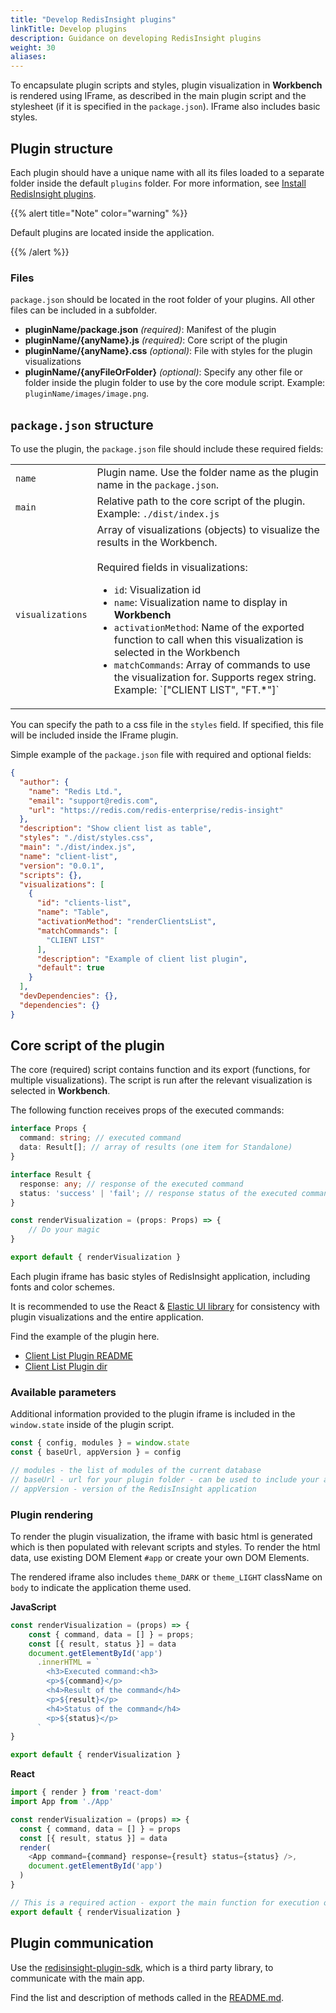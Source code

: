 ```yaml
---
title: "Develop RedisInsight plugins"
linkTitle: Develop plugins
description: Guidance on developing RedisInsight plugins
weight: 30
aliases:
---
```


To encapsulate plugin scripts and styles, plugin visualization in **Workbench** is rendered using IFrame, as described in 
the main plugin script and the stylesheet (if it is specified in the `package.json`).
IFrame also includes basic styles.

## Plugin structure

Each plugin should have a unique name with all its files loaded to a separate folder inside the default `plugins` folder. For more information, see [Install RedisInsight plugins](/docs/ui/insight/plugins/plugin-installation).

{{% alert title="Note" color="warning" %}}
 
Default plugins are located inside the application.

{{% /alert %}}

### Files

`package.json` should be located in the root folder of your plugins. All other files can be included in a subfolder.

* **pluginName/package.json** *(required)*: Manifest of the plugin
* **pluginName/{anyName}.js** *(required)*: Core script of the plugin
* **pluginName/{anyName}.css** *(optional)*: File with styles for the plugin visualizations
* **pluginName/{anyFileOrFolder}** *(optional)*: Specify any other file or folder inside the plugin folder 
to use by the core module script. Example: `pluginName/images/image.png`.

## `package.json` structure

To use the plugin, the `package.json` file should include these required fields:

<table>
  <tr>
    <td><code>name</code></td>
    <td>Plugin name. Use the folder name as the plugin name in the <code>package.json</code>.</td>
  </tr>
  <tr>
    <td><code>main</code></td>
    <td>Relative path to the core script of the plugin. Example: <code>./dist/index.js</code></td>
  </tr>
  <tr>
    <td><code>visualizations</code></td>
    <td>
      Array of visualizations (objects) to visualize the results in the Workbench.
      <br><br>
      Required fields in visualizations:
      <ul>
        <li><code>id</code>: Visualization id</li>
        <li><code>name</code>: Visualization name to display in <b>Workbench</b></li>
        <li><code>activationMethod</code>: Name of the exported function to call when 
this visualization is selected in the Workbench</li>
        <li>
          <code>matchCommands</code>: Array of commands to use the visualization for. Supports regex string. 
          Example: `["CLIENT LIST", "FT.*"]`
        </li>
      </ul>
    </td>
  </tr>
</table>

You can specify the path to a css file in the `styles` field. If specified, 
this file will be included inside the IFrame plugin.

Simple example of the `package.json` file with required and optional fields:

```json
{
  "author": {
    "name": "Redis Ltd.",
    "email": "support@redis.com",
    "url": "https://redis.com/redis-enterprise/redis-insight"
  },
  "description": "Show client list as table",
  "styles": "./dist/styles.css",
  "main": "./dist/index.js",
  "name": "client-list",
  "version": "0.0.1",
  "scripts": {},
  "visualizations": [
    {
      "id": "clients-list",
      "name": "Table",
      "activationMethod": "renderClientsList",
      "matchCommands": [
        "CLIENT LIST"
      ],
      "description": "Example of client list plugin",
      "default": true
    }
  ],
  "devDependencies": {},
  "dependencies": {}
}
```

## Core script of the plugin

The core (required) script contains function and its export (functions, for multiple visualizations). 
The script is run after the relevant visualization is selected in **Workbench**.

The following function receives props of the executed commands:

```typescript
interface Props {
  command: string; // executed command
  data: Result[]; // array of results (one item for Standalone)
}

interface Result {
  response: any; // response of the executed command
  status: 'success' | 'fail'; // response status of the executed command
}

const renderVisualization = (props: Props) => {
    // Do your magic
}

export default { renderVisualization }
```

Each plugin iframe has basic styles of RedisInsight application, including fonts and color schemes.

It is recommended to use the React & [Elastic UI library](https://elastic.github.io/eui/#/) for 
consistency with plugin visualizations and the entire application.

Find the example of the plugin here.

* [Client List Plugin README](https://github.com/RedisInsight/Packages/blob/main/clients-list-example/README.md)
* [Client List Plugin dir](https://github.com/RedisInsight/Packages/blob/main/clients-list-example/)

### Available parameters

Additional information provided to the plugin iframe is included in the `window.state` 
inside of the plugin script.

```javascript
const { config, modules } = window.state
const { baseUrl, appVersion } = config

// modules - the list of modules of the current database
// baseUrl - url for your plugin folder - can be used to include your assets
// appVersion - version of the RedisInsight application
```

### Plugin rendering

To render the plugin visualization, the iframe with basic html is generated which is 
then populated with relevant scripts and styles. To render the html data, use existing 
DOM Element `#app` or create your own DOM Elements.

The rendered iframe also includes `theme_DARK` or `theme_LIGHT` className on `body` to indicate the application theme used.

**JavaScript**

```javascript
const renderVisualization = (props) => {
    const { command, data = [] } = props;
    const [{ result, status }] = data
    document.getElementById('app')
      .innerHTML = `
        <h3>Executed command:<h3>
        <p>${command}</p>
        <h4>Result of the command</h4>
        <p>${result}</p>
        <h4>Status of the command</h4>
        <p>${status}</p>
      `
}

export default { renderVisualization }
```

**React**

```javascript
import { render } from 'react-dom'
import App from './App'

const renderVisualization = (props) => {
  const { command, data = [] } = props
  const [{ result, status }] = data
  render(
    <App command={command} response={result} status={status} />,
    document.getElementById('app')
  )
}

// This is a required action - export the main function for execution of the visualization
export default { renderVisualization }
```

## Plugin communication

Use the [redisinsight-plugin-sdk](https://www.npmjs.com/package/redisinsight-plugin-sdk), which is a third party library, 
to communicate with the main app.

Find the list and description of methods called in the [README.md](https://github.com/RedisInsight/RedisInsight/blob/main/redisinsight/ui/src/packages/clients-list/README.md).
